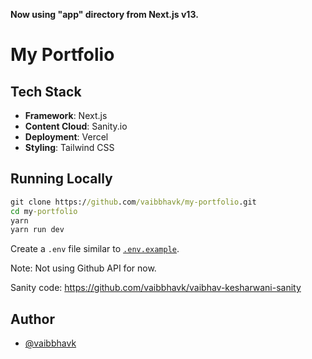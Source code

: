 **Now using "app" directory from Next.js v13.**

# My Portfolio

## Tech Stack

- **Framework**: Next.js
- **Content Cloud**: Sanity.io
- **Deployment**: Vercel
- **Styling**: Tailwind CSS

## Running Locally

```cmd
git clone https://github.com/vaibbhavk/my-portfolio.git
cd my-portfolio
yarn
yarn run dev
```

Create a `.env` file similar to [`.env.example`](https://github.com/vaibbhavk/my-portfolio/blob/main/.env.example).

Note: Not using Github API for now.

Sanity code: https://github.com/vaibbhavk/vaibhav-kesharwani-sanity

## Author

- [@vaibbhavk](https://www.github.com/vaibbhavk)
